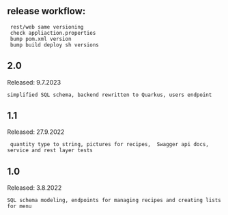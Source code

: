 ## release workflow:

     rest/web same versioning
     check appliaction.properties 
     bump pom.xml version
     bump build deploy sh versions 

## 2.0
Released: 9.7.2023

    simplified SQL schema, backend rewritten to Quarkus, users endpoint

## 1.1
Released: 27.9.2022

     quantity type to string, pictures for recipes,  Swagger api docs, service and rest layer tests

## 1.0
Released: 3.8.2022

    SQL schema modeling, endpoints for managing recipes and creating lists for menu
